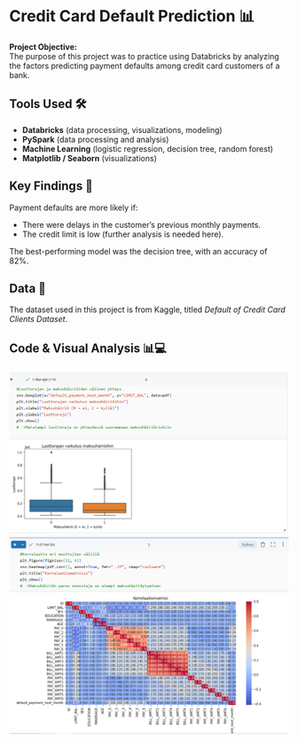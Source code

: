 # Credit Card Default Prediction 📊

**Project Objective:**  
The purpose of this project was to practice using Databricks by analyzing the factors predicting payment defaults among credit card customers of a bank.

## Tools Used 🛠️
- **Databricks** (data processing, visualizations, modeling)
- **PySpark** (data processing and analysis)
- **Machine Learning** (logistic regression, decision tree, random forest)
- **Matplotlib / Seaborn** (visualizations)

## Key Findings 🔑
Payment defaults are more likely if:
- There were delays in the customer’s previous monthly payments.
- The credit limit is low (further analysis is needed here).

The best-performing model was the decision tree, with an accuracy of 82%.

## Data 📅
The dataset used in this project is from Kaggle, titled *Default of Credit Card Clients Dataset*.

## Code & Visual Analysis 📊💻

![Dashboard image1](https://github.com/salitaY/databricks-credit-risk/blob/main/luottorajanYhteysMaksuh%C3%A4iri%C3%B6%C3%B6n.png)
![Dashboard image2](https://github.com/salitaY/databricks-credit-risk/blob/main/korrelaatioEriMuuttujienV%C3%A4lill%C3%A4.png)
